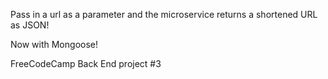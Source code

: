  Pass in a url as a parameter and the microservice returns a shortened URL as JSON!
 
 Now with Mongoose!
 
 FreeCodeCamp Back End project #3